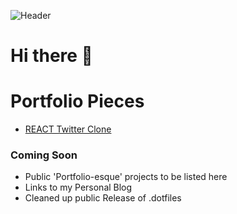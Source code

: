 ![Header](https://media.giphy.com/media/FqdGGgugkC4Xm/giphy.gif)
# Hi there 👋


# Portfolio Pieces
- [REACT Twitter Clone](https://github.com/HamishFleming/Twitter-Clone-Portfolio-Piece)


### Coming Soon
- Public 'Portfolio-esque' projects to be listed here
- Links to my Personal Blog
- Cleaned up public Release of .dotfiles






<!--
**HamishFleming/HamishFleming** is a ✨ _special_ ✨ repository because its `README.md` (this file) appears on your GitHub profile.

Here are some ideas to get you started:

- 🔭 I’m currently working on ...
- 🌱 I’m currently learning ...
- 👯 I’m looking to collaborate on ...
- 🤔 I’m looking for help with ...
- 💬 Ask me about ...
- 📫 How to reach me: ...
- 😄 Pronouns: ...
- ⚡ Fun fact: ...
-->
